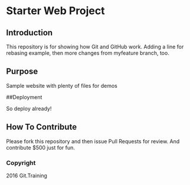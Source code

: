 # Starter Web Project

## Introduction

This repository is for showing how Git and GitHub work.
Adding a line for rebasing example, then
more changes from myfeature branch, too.

## Purpose

Sample website with plenty of files for demos

##Deployment

So deploy already!

## How To Contribute

Please fork this repository and then issue Pull Requests for review.
And contribute $500 just for fun.

### Copyright

2016 Git.Training
